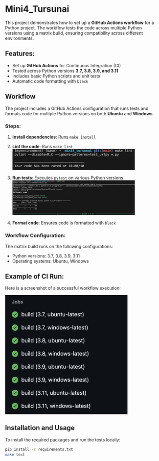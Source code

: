 # Mini4_Tursunai

This project demonstrates how to set up a **GitHub Actions workflow** for a Python project. The workflow tests the code across multiple Python versions using a matrix build, ensuring compatibility across different environments.

## Features:
- Set up **GitHub Actions** for Continuous Integration (CI)
- Tested across Python versions **3.7, 3.8, 3.9, and 3.11**
- Includes basic Python scripts and unit tests
- Automatic code formatting with `black`

## Workflow
The project includes a GitHub Actions configuration that runs tests and formats code for multiple Python versions on both **Ubuntu** and **Windows**.

### Steps:
1. **Install dependencies**: Runs `make install`
2. **Lint the code**: Runs `make lint` 
   <img src="lint.png" alt="Lint Screenshot" width="400"/>

3. **Run tests**: Executes `pytest` on various Python versions
   <img src="test.png" alt="Test Screenshot" width="400"/>

4. **Format code**: Ensures code is formatted with `black`

### Workflow Configuration:
The matrix build runs on the following configurations:
- Python versions: 3.7, 3.8, 3.9, 3.11
- Operating systems: Ubuntu, Windows

## Example of CI Run:
Here is a screenshot of a successful workflow execution:

<img src="jobs.png" alt="Workflow Execution Screenshot" width="400"/>

## Installation and Usage

To install the required packages and run the tests locally:

```bash
pip install -r requirements.txt
make test
